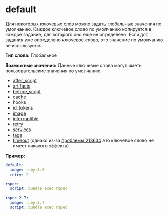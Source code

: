 # default
Для некоторых ключевых слов можно задать глобальные значения по умолчанию. Каждое ключевое слово по умолчанию копируется в каждое задание, для которого оно еще не определено. Если для задания уже определено ключевое слово, это значение по умолчанию не используется.

**Тип слова:** Глобальное

**Возможные значения:**
Данные ключевые слова могут иметь пользовательские значения по умолчанию:
- [after_script](after_script.md)
- [artifacts](artifacts.md)
- [before_script](before_script.md)
- [cache](cache.md)
- hooks
- id_tokens
- [image](image.md)
- [interruptible](interruptible.md)
- [retry](retry.md)
- [services](services.md)
- [tags](tags.md)
- [timeout](timeout.md) (однако из-за [проблемы 213634](https://gitlab.com/gitlab-org/gitlab/-/issues/213634) это ключевое слово не имеет никакого эффекта)

**Пример:**
```YAML
default:
  image: ruby:3.0
  retry: 2

rspec:
  script: bundle exec rspec

rspec 2.7:
  image: ruby:2.7
  script: bundle exec rspec
```